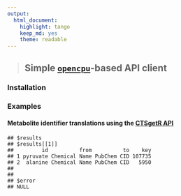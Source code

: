 ```yaml
---
output:
  html_document:
    highlight: tango
    keep_md: yes
    theme: readable
---
```


> ## Simple [`opencpu`](https://www.opencpu.org/)-based API client



### Installation


### Examples
####  Metabolite identifier translations using the [CTSgetR API](https://github.com/dgrapov/CTSgetR#deploy-ctsgetr-as-a-dockerized-api) 

```
## $results
## $results[[1]]
##         id          from          to    key
## 1 pyruvate Chemical Name PubChem CID 107735
## 2  alanine Chemical Name PubChem CID   5950
## 
## 
## $error
## NULL
```

